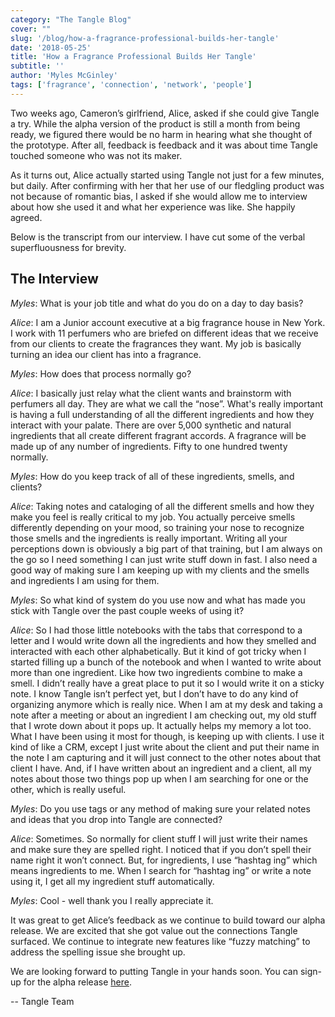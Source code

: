 ```yaml
---
category: "The Tangle Blog"
cover: ""
slug: '/blog/how-a-fragrance-professional-builds-her-tangle'
date: '2018-05-25'
title: 'How a Fragrance Professional Builds Her Tangle'
subtitle: ''
author: 'Myles McGinley'
tags: ['fragrance', 'connection', 'network', 'people']
---
```


Two weeks ago, Cameron’s girlfriend, Alice, asked if she could give Tangle a try. While the alpha version of the product is still a month from being ready, we figured there would be no harm in hearing what she thought of the prototype. After all, feedback is feedback and it was about time Tangle touched someone who was not its maker.

As it turns out, Alice actually started using Tangle not just for a few minutes, but daily. After confirming with her that her use of our fledgling product was not because of romantic bias, I asked if she would allow me to interview about how she used it and what her experience was like. She happily agreed.

Below is the transcript from our interview. I have cut some of the verbal superfluousness for brevity.

## The Interview

_Myles_: What is your job title and what do you do on a day to day basis?

_Alice_: I am a Junior account executive at a big fragrance house in New York. I work with 11 perfumers who are briefed on different ideas that we receive from our clients to create the fragrances they want. My job is basically turning an idea our client has into a fragrance.

_Myles_: How does that process normally go?

_Alice_: I basically just relay what the client wants and brainstorm with perfumers all day. They are what we call the “nose”. What's really important is having a full understanding of all the different ingredients and how they interact with your palate. There are over 5,000 synthetic and natural ingredients that all create different fragrant accords. A fragrance will be made up of any number of ingredients. Fifty to one hundred twenty normally.

_Myles_: How do you keep track of all of these ingredients, smells, and clients?

_Alice_: Taking notes and cataloging of all the different smells and how they make you feel is really critical to my job. You actually perceive smells differently depending on your mood, so training your nose to recognize those smells and the ingredients is really important. Writing all your perceptions down is obviously a big part of that training, but I am always on the go so I need something I can just write stuff down in fast. I also need a good way of making sure I am keeping up with my clients and the smells and ingredients I am using for them.

_Myles_: So what kind of system do you use now and what has made you stick with Tangle over the past couple weeks of using it?

_Alice_: So I had those little notebooks with the tabs that correspond to a letter and I would write down all the ingredients and how they smelled and interacted with each other alphabetically. But it kind of got tricky when I started filling up a bunch of the notebook and when I wanted to write about more than one ingredient. Like how two ingredients combine to make a smell. I didn’t really have a great place to put it so I would write it on a sticky note. I know Tangle isn’t perfect yet, but I don’t have to do any kind of organizing anymore which is really nice. When I am at my desk and taking a note after a meeting or about an ingredient I am checking out, my old stuff that I wrote down about it pops up. It actually helps my memory a lot too. What I have been using it most for though, is keeping up with clients. I use it kind of like a CRM, except I just write about the client and put their name in the note I am capturing and it will just connect to the other notes about that client I have. And, if I have written about an ingredient and a client, all my notes about those two things pop up when I am searching for one or the other, which is really useful.

_Myles_: Do you use tags or any method of making sure your related notes and ideas that you drop into Tangle are connected?

_Alice_: Sometimes. So normally for client stuff I will just write their names and make sure they are spelled right. I noticed that if you don’t spell their name right it won’t connect. But, for ingredients, I use “hashtag ing” which means ingredients to me. When I search for “hashtag ing” or write a note using it, I get all my ingredient stuff automatically.

_Myles_: Cool - well thank you I really appreciate it.

It was great to get Alice’s feedback as we continue to build toward our alpha release. We are excited that she got value out the connections Tangle surfaced. We continue to integrate new features like “fuzzy matching” to address the spelling issue she brought up.

We are looking forward to putting Tangle in your hands soon. You can sign-up for the alpha release [here](https://ventures.us17.list-manage.com/subscribe?u=710569ad280cf37e55faa0612&id=1f711ff76c).

-- Tangle Team
